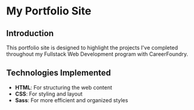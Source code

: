 # My Portfolio Site

## Introduction

This portfolio site is designed to highlight the projects I've completed throughout my Fullstack Web Development program with CareerFoundry.

## Technologies Implemented

- **HTML**: For structuring the web content
- **CSS**: For styling and layout
- **Sass**: For more efficient and organized styles
